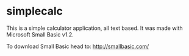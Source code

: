 # simplecalc

This is a simple calculator application, all text based.
It was made with Microsoft Small Basic v1.2.

To download Small Basic head to:
http://smallbasic.com/
